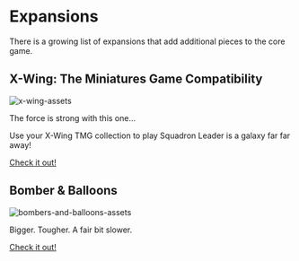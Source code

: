 # Expansions

There is a growing list of expansions that add additional pieces to the core game.

## X-Wing: The Miniatures Game Compatibility

![x-wing-assets](https://github.com/wollivan/SquadronLeader/blob/main/images/x-wing_compatibility_03.jpeg)

The force is strong with this one...

Use your X-Wing TMG collection to play Squadron Leader is a galaxy far far away!

<a href="https://squadronleader.wollivan.dev/expansions/x-wing-compatibility" class="button">Check it out!</a>

## Bomber & Balloons

![bombers-and-balloons-assets](https://github.com/wollivan/SquadronLeader/blob/main/images/bombers_and_balloons.png)

Bigger. Tougher. A fair bit slower.

<a href="https://squadronleader.wollivan.dev/expansions/bombers-balloons" class="button">Check it out!</a>
